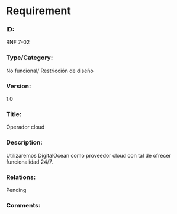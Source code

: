 # Requirement

### ID:

RNF 7-02

### Type/Category:

No funcional/ Restricción de diseño

### Version:

1.0

### Title:

Operador cloud

### Description:

Utilizaremos DigitalOcean como proveedor cloud con tal de ofrecer funcionalidad 24/7.

### Relations:

Pending

### Comments:
